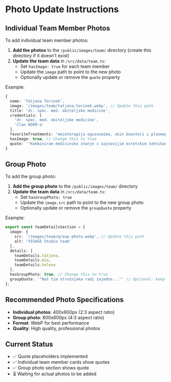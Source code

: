 # Photo Update Instructions

## Individual Team Member Photos

To add individual team member photos:

1. **Add the photos** to the `/public/images/team/` directory (create this directory if it doesn't exist)
2. **Update the team data** in `/src/data/team.ts`:
   - Set `hasImage: true` for each team member
   - Update the `image` path to point to the new photo
   - Optionally update or remove the `quote` property

Example:
```typescript
{
  name: 'Tatjana Torinek',
  image: '/images/team/tatjana-torinek.webp', // Update this path
  title: 'dr. spec. med. obiteljske medicine',
  credentials: [
    'dr. spec. med. obiteljske medicine',
    'član HDEM-a'
  ],
  favoriteTreatments: 'mezoterapija egzosomima, skin boosteri i plasmage',
  hasImage: true, // Change this to true
  quote: '"Kombiniram medicinsko znanje s najnovijim estetskim tehnikama kako bih pružila sigurne i učinkovite tretmane."' // Optional: keep or remove
}
```

## Group Photo

To add the group photo:

1. **Add the group photo** to the `/public/images/team/` directory
2. **Update the team data** in `/src/data/team.ts`:
   - Set `hasGroupPhoto: true`
   - Update the `image.src` path to point to the new group photo
   - Optionally update or remove the `groupQuote` property

Example:
```typescript
export const teamDetailsSection = {
  image: {
    src: '/images/team/group-photo.webp', // Update this path
    alt: 'VISAGE Studio team'
  },
  details: [
    teamDetails.tatjana,
    teamDetails.mia,
    teamDetails.helena
  ],
  hasGroupPhoto: true, // Change this to true
  groupQuote: '"Naš tim stručnjaka radi zajedno..."' // Optional: keep or remove
};
```

## Recommended Photo Specifications

- **Individual photos**: 400x600px (2:3 aspect ratio)
- **Group photo**: 800x600px (4:3 aspect ratio)
- **Format**: WebP for best performance
- **Quality**: High quality, professional photos

## Current Status

- ✅ Quote placeholders implemented
- ✅ Individual team member cards show quotes
- ✅ Group photo section shows quote
- ⏳ Waiting for actual photos to be added 